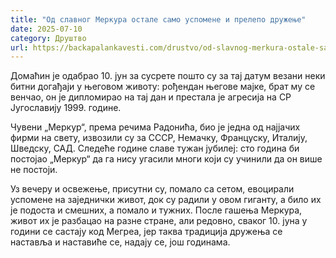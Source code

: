 ```yaml
---
title: "Од славног Меркура остале само успомене и прелепо дружење"
date: 2025-07-10
category: Друштво
url: https://backapalankavesti.com/drustvo/od-slavnog-merkura-ostale-samo-uspomene-i-prelepo-druzenje/
---
```


Домаћин је одабрао 10. јун за сусрете пошто су за тај датум везани неки битни догађаји у његовом животу: рођендан његове мајке, брат му се венчао, он је дипломирао на тај дан и престала је агресија на СР Југославију 1999. године.

Чувени „Меркур“, према речима Радонића, био је једна од најјачих фирми на свету, извозили су за СССР, Немачку, Француску, Италију, Шведску, САД. Следеће године славе тужан јубилеј: сто година би постојао „Меркур“ да га нису угасили многи који су учинили да он више не постоји.

Уз вечеру и освежење, присутни су, помало са сетом, евоцирали успомене на заједнички живот, док су радили у овом гиганту, а било их је подоста и смешних, а помало и тужних. После гашења Меркура, живот их је разбацао на разне стране, али редовно, сваког 10. јуна у години се састају код Мегреа, јер таква традиција дружења се наставља и наставиће се, надају се, још годинама.
